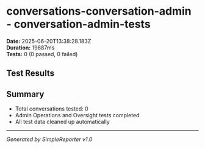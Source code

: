 # conversations-conversation-admin - conversation-admin-tests

**Date:** 2025-06-20T13:38:28.183Z  
**Duration:** 19687ms  
**Tests:** 0 (0 passed, 0 failed)

## Test Results



## Summary

- Total conversations tested: 0
- Admin Operations and Oversight tests completed
- All test data cleaned up automatically

---
*Generated by SimpleReporter v1.0*

